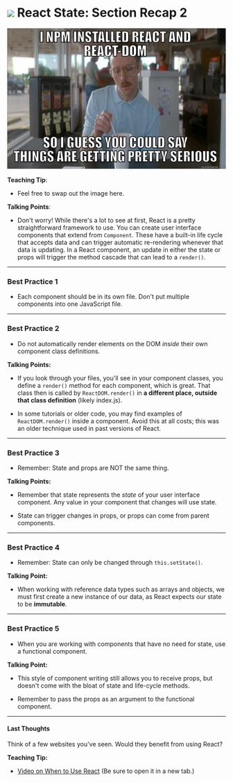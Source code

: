  # ![](https://ga-dash.s3.amazonaws.com/production/assets/logo-9f88ae6c9c3871690e33280fcf557f33.png) React State: Section Recap 2
 
![react meme](images/react-meme.jpg)

<aside class="notes">


**Teaching Tip**:
- Feel free to swap out the image here.

**Talking Points**:

- Don't worry! While there's a lot to see at first, React is a pretty straightforward framework to use. You can create user interface components that extend from `Component`. These have a built-in life cycle that accepts data and can trigger automatic re-rendering whenever that data is updating. In a React component, an update in either the state or props will trigger the method cascade that can lead to a `render()`.

</aside>

---

### Best Practice 1

- Each component should be in its own file. Don't put multiple components into one JavaScript file.

---

### Best Practice 2

- Do not automatically render elements on the DOM *inside* their own component class definitions.


<aside class="notes">

**Talking Points:**

- If you look through your files, you'll see in your component classes, you define a `render()` method for each component, which is great. That class then is called by `ReactDOM.render()` in **a different place, outside that class definition** (likely index.js).


- In some tutorials or older code, you may find examples of `ReactDOM.render()` inside a component. Avoid this at all costs; this was an older technique used in past versions of React.

</aside>

---

### Best Practice 3

- Remember: State and props are NOT the same thing.

<aside class="notes">

**Talking Points:**

- Remember that state represents the _state_ of your user interface component. Any value in your component that changes will use state.

- State can trigger changes in props, or props can come from parent components.

</aside>

---

### Best Practice 4

- Remember: State can only be changed through `this.setState()`.

<aside class="notes">

**Talking Point:**

- When working with reference data types such as arrays and objects, we must first create a new instance of our data, as React expects our state to be **immutable**.

</aside>

---

### Best Practice 5

- When you are working with components that have no need for state, use a functional component.

<aside class="notes">

**Talking Point:**

- This style of component writing still allows you to receive props, but doesn't come with the bloat of state and life-cycle methods.

- Remember to pass the props as an argument to the functional component.

</aside>

---

#### Last Thoughts

Think of a few websites you've seen. Would they benefit from using React?

<aside class="notes">

**Teaching Tip:**

- [Video on When to Use React](https://generalassembly.wistia.com/medias/2qrtla3y8a) (Be sure to open it in a new tab.)

</aside>
